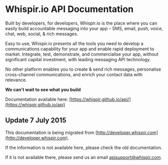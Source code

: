 Whispir.io API Documentation
========

Built by developers, for developers, Whispir.io is the place where you can easily build accountable messaging into your app – SMS, email, push, voice, chat, web, social, & rich messages.

Easy to use, Whispir.io presents all the tools you need to develop a communications capability for your app and enable rapid deployment to market. Integrate, test, demonstrate, and commercialise your app, without significant capital investment, with leading messaging API technology.

No other platform enables you to create & send rich messages, personalise cross-channel communications, and enrich your contact data with relevance.

**We can't wait to see what you build**

Documentation available here: [https://whispir.github.io/api/](https://whispir.github.io/api)

## Update 7 July 2015

This documentation is being migrated from [http://developer.whispir.com](http://developer.whispir.com).

If the information is not available here, please check the old documentation.

If it is not available there, please send us an email [apisupport@whispir.com](mailto:apisupport@whispir.com).

